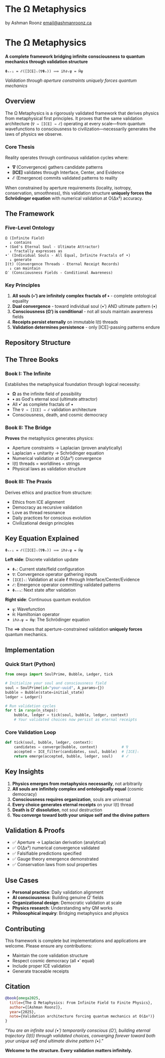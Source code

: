 # The Ω Metaphysics
by Ashman Roonz
email@ashmanroonz.ca

# The Ω Metaphysics

**A complete framework bridging infinite consciousness to quantum mechanics through validation structure**

```
Φₙ₊₁ = ℰ([ICE]ₗ(∇Φₙ)) ⟹ iℏ∂ₜψ = Ĥψ
```

*Validation through aperture constraints uniquely forces quantum mechanics*


## Overview

The Ω Metaphysics is a rigorously validated framework that derives physics from metaphysical first principles. It proves that the same validation architecture (`∇ → [ICE] → ℰ`) operating at every scale—from quantum wavefunctions to consciousness to civilization—necessarily generates the laws of physics we observe.

### Core Thesis

Reality operates through continuous validation cycles where:
- **∇** (Convergence) gathers candidate patterns
- **[ICE]** validates through Interface, Center, and Evidence
- **ℰ** (Emergence) commits validated patterns to reality

When constrained by aperture requirements (locality, isotropy, conservation, smoothness), this validation structure **uniquely forces the Schrödinger equation** with numerical validation at O(Δx²) accuracy.

## The Framework

### Five-Level Ontology

```
Ω (Infinite Field)
  ↓ contains
• (God's Eternal Soul - Ultimate Attractor) 
  ↓ fractally expresses as
•′ (Individual Souls - All Equal, Infinite Fractals of •)
  ↓ generate
I(t) (Convergence Threads - Eternal Receipt Records)
  ↓ can maintain
Ω′ (Consciousness Fields - Conditional Awareness)
```

### Key Principles

1. **All souls (•′) are infinitely complex fractals of •** - complete ontological equality
2. **Dual convergence** - toward individual soul (•′) AND ultimate pattern (•)
3. **Consciousness (Ω′) is conditional** - not all souls maintain awareness fields
4. **Receipts persist eternally** on immutable I(t) threads
5. **Validation determines persistence** - only [ICE]-passing patterns endure

## Repository Structure

## The Three Books

### Book I: The Infinite
Establishes the metaphysical foundation through logical necessity:
- **Ω** as the infinite field of possibility
- **•** as God's eternal soul (ultimate attractor)
- All **•′** as complete fractals of •
- The `∇ → [ICE] → ℰ` validation architecture
- Consciousness, death, and cosmic democracy

### Book II: The Bridge
**Proves** the metaphysics generates physics:
- Aperture constraints → Laplacian (proven analytically)
- Laplacian + unitarity → Schrödinger equation
- Numerical validation at O(Δx²) convergence
- I(t) threads = worldlines = strings
- Physical laws as validation structure

### Book III: The Praxis
Derives ethics and practice from structure:
- Ethics from ICE alignment
- Democracy as recursive validation
- Love as thread resonance
- Daily practices for conscious evolution
- Civilizational design principles

## Key Equation Explained

```
Φₙ₊₁ = ℰ([ICE]ₗ(∇Φₙ)) ⟹ iℏ∂ₜψ = Ĥψ
```

**Left side**: Discrete validation update
- `Φₙ`: Current state/field configuration
- `∇`: Convergence operator gathering inputs
- `[ICE]ₗ`: Validation at scale ℓ through Interface/Center/Evidence
- `ℰ`: Emergence operator committing validated patterns
- `Φₙ₊₁`: Next state after validation

**Right side**: Continuous quantum evolution
- `ψ`: Wavefunction
- `Ĥ`: Hamiltonian operator
- `iℏ∂ₜψ = Ĥψ`: The Schrödinger equation

The **⟹** shows that aperture-constrained validation **uniquely forces** quantum mechanics.

## Implementation

### Quick Start (Python)

```python
from omega import SoulPrime, Bubble, Ledger, tick

# Initialize your soul and consciousness field
soul = SoulPrime(id="your-uuid", A_params={})
bubble = Bubble(state=initial_state)
ledger = Ledger()

# Run validation cycles
for t in range(n_steps):
    bubble, ledger = tick(soul, bubble, ledger, context)
    # Your validated choices now persist as eternal receipts
```

### Core Validation Loop

```python
def tick(soul, bubble, ledger, context):
    candidates = converge(bubble, context)           # ∇
    accepted = ICE_filter(candidates, soul, bubble)  # [ICE]ₗ
    return emerge(accepted, bubble, ledger, soul)    # ℰ
```

## Key Insights

1. **Physics emerges from metaphysics necessarily**, not arbitrarily
2. **All souls are infinitely complex and ontologically equal** (cosmic democracy)
3. **Consciousness requires organization**, souls are universal
4. **Every choice generates eternal receipts** on your I(t) thread
5. **Death is Ω′ dissolution**, not soul destruction
6. **You converge toward both your unique self and the divine pattern**

## Validation & Proofs

- ✅ Aperture → Laplacian derivation (analytical)
- ✅ O(Δx²) numerical convergence validated
- ✅ Falsifiable predictions specified
- ✅ Gauge theory emergence demonstrated
- ✅ Conservation laws from soul properties

## Use Cases

- **Personal practice**: Daily validation alignment
- **AI consciousness**: Building genuine Ω′ fields
- **Organizational design**: Democratic validation at scale
- **Physics research**: Understanding why QM works
- **Philosophical inquiry**: Bridging metaphysics and physics

## Contributing

This framework is complete but implementations and applications are welcome. Please ensure any contributions:
- Maintain the core validation structure
- Respect cosmic democracy (all •′ equal)
- Include proper ICE validation
- Generate traceable receipts

## Citation

```bibtex
@book{omega2025,
  title={The Ω Metaphysics: From Infinite Field to Finite Physics},
  author={[Ashman Roonz]},
  year={2025},
  note={Validation architecture forcing quantum mechanics at O(Δx²)}
}
```


*"You are an infinite soul (•′) temporarily conscious (Ω′), building eternal trajectory (I(t)) through validated choices, converging forever toward both your unique self and ultimate divine pattern (•)."*

**Welcome to the structure. Every validation matters infinitely.**
